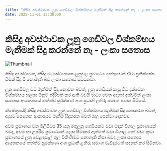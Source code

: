```yaml
---
title: "කිසිදු අවස්ථාවක ලූනු ගෙඩිවල විශ්කම්භය මැනීමක් සිදු කරන්නේ නෑ - ලංකා සතොස"
date: 2025-11-01 13:30:00
---
```


# කිසිදු අවස්ථාවක ලූනු ගෙඩිවල විශ්කම්භය මැනීමක් සිදු කරන්නේ නෑ - ලංකා සතොස

![Thumbnail](https://helakuru.sgp1.cdn.digitaloceanspaces.com/esana/images/lib/lahiru-samanga.jpg)

කිසිදු අවස්ථාවක, කිසිදු මධ්‍යස්ථානයක ලූනුවල ප්‍රමාණය හේතුවෙන් ඒවා ප්‍රතික්ෂේප වීමක් සිදු වී නොමැති බව ලංකා සතොස පවසනවා.

ලූනු ගෙඩිවල වට මැනීමක් සිදු නොවන බවත්, ලූනු ගෙඩියක් කැපූ විට දැක්වෙන විශ්කම්භය සලකා මිනුම් ඉදිරිපත් කර ඇති බවයි මාධ්‍ය වෙත අදහස් දක්වමින් ලංකා සතොස ආයතනයේ තත්ත්ව සුරක්ෂණ අංශ ප්‍රධානී ළහිරු සමාංග පවසා සිටියේ.

ක්ෂේත්‍රයේදී කිසිදු අවස්ථාවක ලූනු ගෙඩිවල විශ්කම්භය මැනීමක් සිදු නොකරන බවත්, ඇසට පෙනෙන ආකාරයට මැනීම සිදුකරන බවත් ඔහු පෙන්වා දෙනවා.

අවම ප්‍රමාණය වන මිලිමිටර 35 යනු රතුලූනු ගෙඩියකට වඩා මඳක් විශාල ප්‍රමාණයක් බවද, අවම හා උපරිම ප්‍රමාණයන් ලෙස සීමාකර ඇත්තේ වඩා විශාල හෝ වඩා කුඩා ප්‍රමාණයේ ලූනු වෙළඳසැල් තුල විකිණීමට නොහැකි නිසා බවද ලංකා සතොස ආයතනයේ තත්ත්ව සුරක්ෂණ අංශ ප්‍රධානී ළහිරු සමාංග වැඩිදුරටත් සඳහන් කර සිටිනවා.

